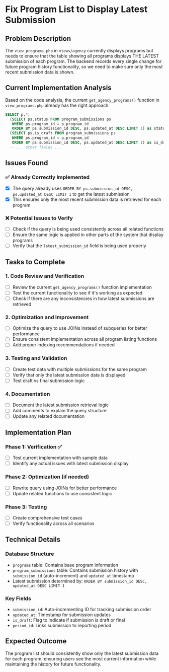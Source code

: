 # Fix Program List to Display Latest Submission

## Problem Description
The `view_programs.php` in `views/agency` currently displays programs but needs to ensure that the table showing all programs displays THE LATEST submission of each program. The backend records every single change for future program history functionality, so we need to make sure only the most recent submission data is shown.

## Current Implementation Analysis
Based on the code analysis, the current `get_agency_programs()` function in `view_programs.php` already has the right approach:

```sql
SELECT p.*, 
  (SELECT ps.status FROM program_submissions ps 
   WHERE ps.program_id = p.program_id 
   ORDER BY ps.submission_id DESC, ps.updated_at DESC LIMIT 1) as status,
  (SELECT ps.is_draft FROM program_submissions ps 
   WHERE ps.program_id = p.program_id 
   ORDER BY ps.submission_id DESC, ps.updated_at DESC LIMIT 1) as is_draft,
  -- ... other fields ...
```

## Issues Found

### ✅ Already Correctly Implemented
- [x] The query already uses `ORDER BY ps.submission_id DESC, ps.updated_at DESC LIMIT 1` to get the latest submission
- [x] This ensures only the most recent submission data is retrieved for each program

### ❌ Potential Issues to Verify
- [ ] Check if the query is being used consistently across all related functions
- [ ] Ensure the same logic is applied in other parts of the system that display programs
- [ ] Verify that the `latest_submission_id` field is being used properly

## Tasks to Complete

### 1. Code Review and Verification
- [ ] Review the current `get_agency_programs()` function implementation
- [ ] Test the current functionality to see if it's working as expected
- [ ] Check if there are any inconsistencies in how latest submissions are retrieved

### 2. Optimization and Improvement
- [ ] Optimize the query to use JOINs instead of subqueries for better performance
- [ ] Ensure consistent implementation across all program listing functions
- [ ] Add proper indexing recommendations if needed

### 3. Testing and Validation
- [ ] Create test data with multiple submissions for the same program
- [ ] Verify that only the latest submission data is displayed
- [ ] Test draft vs final submission logic

### 4. Documentation
- [ ] Document the latest submission retrieval logic
- [ ] Add comments to explain the query structure
- [ ] Update any related documentation

## Implementation Plan

### Phase 1: Verification ✅
- [ ] Test current implementation with sample data
- [ ] Identify any actual issues with latest submission display

### Phase 2: Optimization (if needed)
- [ ] Rewrite query using JOINs for better performance
- [ ] Update related functions to use consistent logic

### Phase 3: Testing
- [ ] Create comprehensive test cases
- [ ] Verify functionality across all scenarios

## Technical Details

### Database Structure
- `programs` table: Contains base program information
- `program_submissions` table: Contains submission history with `submission_id` (auto-increment) and `updated_at` timestamp
- Latest submission determined by: `ORDER BY submission_id DESC, updated_at DESC LIMIT 1`

### Key Fields
- `submission_id`: Auto-incrementing ID for tracking submission order
- `updated_at`: Timestamp for submission updates
- `is_draft`: Flag to indicate if submission is draft or final
- `period_id`: Links submission to reporting period

## Expected Outcome
The program list should consistently show only the latest submission data for each program, ensuring users see the most current information while maintaining the history for future functionality.
